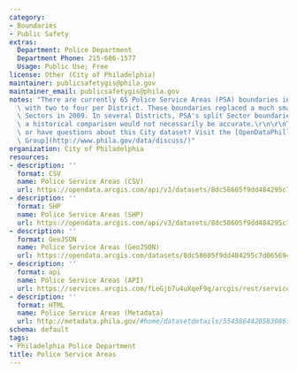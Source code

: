 ```yaml
---
category:
- Boundaries
- Public Safety
extras:
  Department: Police Department
  Department Phone: 215-686-1577
  Usage: Public Use; Free
license: Other (City of Philadelphia)
maintainer: publicsafetygis@phila.gov
maintainer_email: publicsafetygis@phila.gov
notes: "There are currently 65 Police Service Areas (PSA) boundaries in Philadelphia\
  \ with two to four per District. These boundaries replaced a much smaller boundary,\
  \ Sectors in 2009. In several Districts, PSA's split Sector boundaries and therefore\
  \ a historical comparison would not necessarily be accurate.\r\n\r\nTrouble downloading\
  \ or have questions about this City dataset? Visit the [OpenDataPhilly Discussion\
  \ Group](http://www.phila.gov/data/discuss/)"
organization: City of Philadelphia
resources:
- description: ''
  format: CSV
  name: Police Service Areas (CSV)
  url: https://opendata.arcgis.com/api/v3/datasets/8dc58605f9dd484295c7d065694cdc0f_0/downloads/data?format=csv&spatialRefId=4326
- description: ''
  format: SHP
  name: Police Service Areas (SHP)
  url: https://opendata.arcgis.com/api/v3/datasets/8dc58605f9dd484295c7d065694cdc0f_0/downloads/data?format=shp&spatialRefId=4326
- description: ''
  format: GeoJSON
  name: Police Service Areas (GeoJSON)
  url: https://opendata.arcgis.com/datasets/8dc58605f9dd484295c7d065694cdc0f_0.geojson
- description: ''
  format: api
  name: Police Service Areas (API)
  url: https://services.arcgis.com/fLeGjb7u4uXqeF9q/arcgis/rest/services/Boundaries_PSA/FeatureServer/0/query?outFields=*&where=1%3D1
- description: ''
  format: HTML
  name: Police Service Areas (Metadata)
  url: http://metadata.phila.gov/#home/datasetdetails/5543864420583086178c4e75/representationdetails/55438a809b989a05172d0cf4/
schema: default
tags:
- Philadelphia Police Department
title: Police Service Areas
---
```

